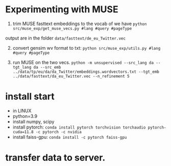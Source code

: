 # Experimenting with MUSE

1. trim MUSE fasttext embeddings to the vocab of we have 
`python src/muse_exp/get_muse_vecs.py #lang #query #pageType`

output are in the folder `data/fasttext/de_eu_Twitter.vec`

2. convert gensim wv format to txt:
`python src/muse_exp/utils.py #lang #query #pageType`

3. run MUSE on the two vecs.
`python -m unsupervised --src_lang da --tgt_lang da --src_emb ../data/tp/eu/da/da_Twitter/embeddings.wordvectors.txt --tgt_emb ../data/fasttext/da_eu_Twitter.vec --n_refinement 5`



# install start
- in LINUX
- python=3.9
- install numpy, scipy
- install pytorch: `conda install pytorch torchvision torchaudio pytorch-cuda=11.8 -c pytorch -c nvidia`
- install faiss-gpu: `conda install -c pytorch faiss-gpu`

# transfer data to server.
